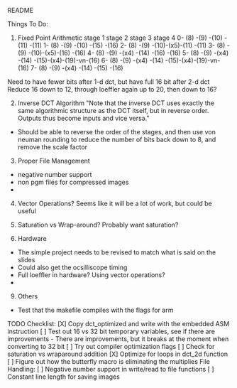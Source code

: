 README


Things To Do:
1. Fixed Point Arithmetic
         stage 1   stage 2   stage 3   stage 4
0- (8)   -(9)       -(10)     -(11)             -(11)
1- (8)   -(9)       -(10)     -(15)             -(16)
2- (8)   -(9)       -(10)-(x5)-(11)             -(11)
3- (8)   -(9)       -(10)-(x5)-(16)             -(16)
4- (8)   -(9) -(x4) -(14)     -(16)             -(16)
5- (8)   -(9) -(x4) -(14)     -(15)-(x4)-(19)-vn-(16)
6- (8)   -(9) -(x4) -(14)     -(15)-(x4)-(19)-vn-(16)
7- (8)   -(9) -(x4) -(14)     -(15)             -(16)

Need to have fewer bits after 1-d dct, but have full 16 bit after 2-d dct
Reduce 16 down to 12, through loeffler again up to 20, then down to 16?

2. Inverse DCT Algorithm
"Note that the inverse
DCT uses exactly the same algorithmic structure as the DCT itself, but in reverse order. Outputs thus become inputs and vice
versa."
- Should be able to reverse the order of the stages, and then use von neuman rounding to reduce the number of bits back down to 8, and remove the scale factor


3. Proper File Management
- negative number support
- non pgm files for compressed images
- 

4. Vector Operations?
Seems like it will be a lot of work, but could be useful

5. Saturation vs Wrap-around?
Probably want saturation?

8. Hardware
- The simple project needs to be revised to match what is said on the slides 
- Could also get the ocsilliscope timing
- Full loeffler in hardware? Using vector operations?
- 

9. Others
- Test that the makefile compiles with the flags for arm


TODO Checklist:
[X] Copy dct_optimized and write with the embedded ASM instruction
[ ] Test out 16 vs 32 bit temporary variables, see if there are improvements
    - There are improvements, but it breaks at the moment when converting to 32 bit
[ ] Try out compiler optimization flags
[ ] Check for saturation vs wraparound addition
[X] Optimize for loops in dct_2d function
[ ] Figure out how the butterfly macro is eliminating the multiplies
File Handling:
[ ] Negative number support in write/read to file functions
[ ] Constant line length for saving images

